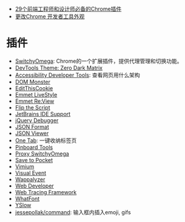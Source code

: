 - [29个前端工程师和设计师必备的Chrome插件](http://get.ftqq.com/8215.get/)
- [更改Chrome 开发者工具外观](http://www.kazaff.me/2012/10/25/%E6%9B%B4%E6%94%B9chrome-%E5%BC%80%E5%8F%91%E8%80%85%E5%B7%A5%E5%85%B7%E5%A4%96%E8%A7%82/)


# 插件
- [SwitchyOmega](https://github.com/FelisCatus/SwitchyOmega): Chrome的一个扩展插件，提供代理管理和切换功能。
- [DevTools Theme: Zero Dark Matrix](https://chrome.google.com/webstore/detail/devtools-theme-zero-dark/bomhdjeadceaggdgfoefmpeafkjhegbo?hl=en-US)
- [Accessibility Developer Tools](https://chrome.google.com/webstore/detail/accessibility-developer-t/fpkknkljclfencbdbgkenhalefipecmb?utm_source=chrome-app-launcher-info-dialog): 查看网页用什么架构
- [DOM Monster](https://chrome.google.com/webstore/detail/dom-monster/hlimphkgopfdlelabkioalhfjfblnclk?utm_source=chrome-app-launcher-info-dialog)
- [EditThisCookie](https://chrome.google.com/webstore/detail/editthiscookie/fngmhnnpilhplaeedifhccceomclgfbg?utm_source=chrome-app-launcher-info-dialog)
- [Emmet LiveStyle](https://chrome.google.com/webstore/detail/emmet-livestyle/diebikgmpmeppiilkaijjbdgciafajmg?utm_source=chrome-app-launcher-info-dialog)
- [Emmet Re:View](https://chrome.google.com/webstore/detail/emmet-review/epejoicbhllgiimigokgjdoijnpaphdp?utm_source=chrome-app-launcher-info-dialog)
- [Flip the Script](https://chrome.google.com/webstore/detail/flip-the-script/bmkpjhjogcjpioeffjmdgclmeiiofcjp?utm_source=chrome-app-launcher-info-dialog)
- [JetBrains IDE Support](https://chrome.google.com/webstore/detail/jetbrains-ide-support/hmhgeddbohgjknpmjagkdomcpobmllji?utm_source=chrome-app-launcher-info-dialog)
- [jQuery Debugger](https://chrome.google.com/webstore/detail/jquery-debugger/dbhhnnnpaeobfddmlalhnehgclcmjimi?utm_source=chrome-app-launcher-info-dialog)
- [JSON Format](https://chrome.google.com/webstore/detail/json-formatter/bcjindcccaagfpapjjmafapmmgkkhgoa?utm_source=chrome-app-launcher-info-dialog)
- [JSON Viewer](https://chrome.google.com/webstore/detail/json-viewer/gbmdgpbipfallnflgajpaliibnhdgobh?utm_source=chrome-app-launcher-info-dialog)
- [One Tab](https://chrome.google.com/webstore/detail/onetab/chphlpgkkbolifaimnlloiipkdnihall?utm_source=chrome-app-launcher-info-dialog): 一键收纳标签页
- [Pinboard Tools](https://chrome.google.com/webstore/detail/pinboard-tools/dpaohcncbmkojcpcjaojcehdlnjfbjkl?utm_source=chrome-app-launcher-info-dialog)
- [Proxy SwitchyOmega](https://chrome.google.com/webstore/detail/proxy-switchyomega/padekgcemlokbadohgkifijomclgjgif?utm_source=chrome-app-launcher-info-dialog)
- [Save to Pocket](https://chrome.google.com/webstore/detail/save-to-pocket/niloccemoadcdkdjlinkgdfekeahmflj?utm_source=chrome-app-launcher-info-dialog)
- [Vimium](https://chrome.google.com/webstore/detail/vimium/dbepggeogbaibhgnhhndojpepiihcmeb?utm_source=chrome-app-launcher-info-dialog)
- [Visual Event](https://chrome.google.com/webstore/detail/visual-event/pbmmieigblcbldgdokdjpioljjninaim?utm_source=chrome-app-launcher-info-dialog)
- [Wappalyzer](https://chrome.google.com/webstore/detail/wappalyzer/gppongmhjkpfnbhagpmjfkannfbllamg?utm_source=chrome-app-launcher-info-dialog)
- [Web Developer](https://chrome.google.com/webstore/detail/web-developer/bfbameneiokkgbdmiekhjnmfkcnldhhm?utm_source=chrome-app-launcher-info-dialog)
- [Web Tracing Framework](https://chrome.google.com/webstore/detail/web-tracing-framework/gmdhhnlkjmknaopofnadmoamhmnlicme?utm_source=chrome-app-launcher-info-dialog)
- [WhatFont](https://chrome.google.com/webstore/detail/whatfont/jabopobgcpjmedljpbcaablpmlmfcogm?utm_source=chrome-app-launcher-info-dialog)
- [YSlow](https://chrome.google.com/webstore/detail/yslow/ninejjcohidippngpapiilnmkgllmakh?utm_source=chrome-app-launcher-info-dialog)
- [jessepollak/command](https://github.com/jessepollak/command): 输入框内插入emoji, gifs